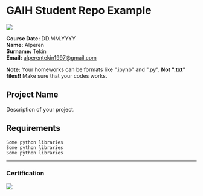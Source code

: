 # GAIH Student Repo Example
![](img/logo.png)

**Course Date:** DD.MM.YYYY  
**Name:** Alperen  
**Surname:** Tekin  
**Email:** alperentekin1997@gmail.com  

**Note:** Your homeworks can be formats like ".ipynb" and ".py". **Not ".txt" files!!** Make sure that your codes works.  

## Project Name
Description of your project.

## Requirements
```
Some python libraries
Some python libraries
Some python libraries
```
---

### Certification
![](img/certificate_ex.png)

